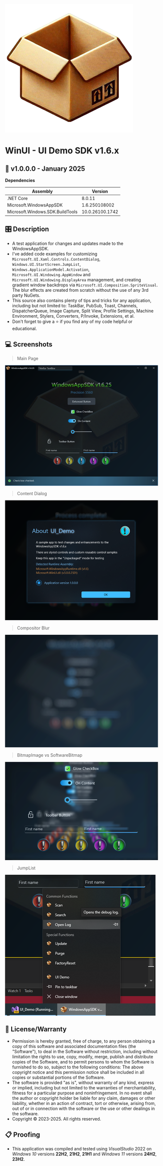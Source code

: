![Icon](Source/Assets/AppIcon.png)
# WinUI - UI Demo SDK v1.6.x

## 📝 v1.0.0.0 - January 2025

**Dependencies**

| Assembly | Version |
| ---- | ---- |
| .NET Core | 8.0.11 |
| Microsoft.WindowsAppSDK | 1.6.250108002 |
| Microsoft.Windows.SDK.BuildTools | 10.0.26100.1742 |

## 🎛️ Description
- A test application for changes and updates made to the WindowsAppSDK.
- I've added code examples for customizing `Microsoft.UI.Xaml.Controls.ContentDialog`, `Windows.UI.StartScreen.JumpList`, `Windows.ApplicationModel.Activation`, `Microsoft.UI.Windowing.AppWindow` and `Microsoft.UI.Windowing.DisplayArea` management, and creating gradient window backdrops via `Microsoft.UI.Composition.SpriteVisual`. The blur effects are created from scratch without the use of any 3rd party NuGets.
- This source also contains plenty of tips and tricks for any application, including but not limited to: TaskBar, PubSub, Toast, Channels, DispatcherQueue, Image Capture, Split View, Profile Settings, Machine Environment, Stylers, Converters, P/Invoke, Extensions, et al.
- Don't forget to give a ⭐ if you find any of my code helpful or educational.

## 💻 Screenshots

> Main Page

![Sample](Source/Assets/Screenshot.png)

> Content Dialog

![Dialog](Source/Assets/Screenshot2.png)

> Compositor Blur

![BlurEffect](Source/Assets/Screenshot3.png)

> BitmapImage vs SoftwareBitmap

![BitmapImage](Source/Assets/Screenshot4.png)

> JumpList

![JumpList](Source/Assets/Screenshot5.png)

## 🧾 License/Warranty
* Permission is hereby granted, free of charge, to any person obtaining a copy of this software and associated documentation files (the "Software"), to deal in the Software without restriction, including without limitation the rights to use, copy, modify, merge, publish and distribute copies of the Software, and to permit persons to whom the Software is furnished to do so, subject to the following conditions: The above copyright notice and this permission notice shall be included in all copies or substantial portions of the Software.
* The software is provided "as is", without warranty of any kind, express or implied, including but not limited to the warranties of merchantability, fitness for a particular purpose and noninfringement. In no event shall the author or copyright holder be liable for any claim, damages or other liability, whether in an action of contract, tort or otherwise, arising from, out of or in connection with the software or the use or other dealings in the software.
* Copyright © 2023-2025. All rights reserved.

## 📋 Proofing
* This application was compiled and tested using *VisualStudio* 2022 on *Windows 10* versions **22H2**, **21H2**, **21H1** and *Windows 11* versions **24H2**, **23H2**.
